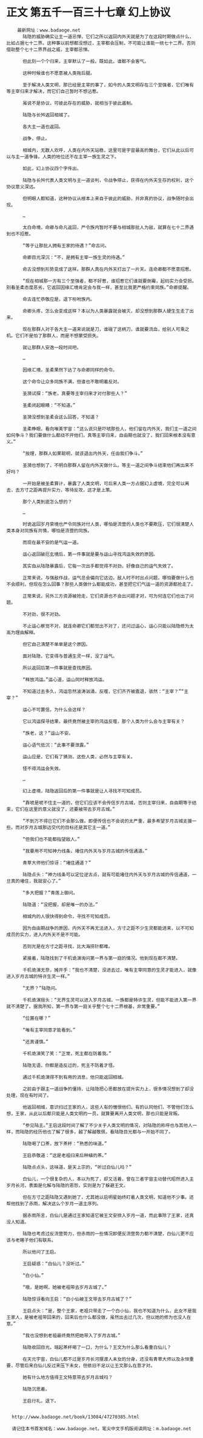 # 正文 第五千一百三十七章 幻上协议
        最新网址：www.badaoge.net
          陆隐的威胁确实让主一道忌惮，它们之所以返回内外天就是为了在这段时期做点什么，比如占据七十二界。这种事以前想都没想过，主宰都会压制，不可能让谁能一统七十二界。否则借助整个七十二界界战之威，主宰都忌惮。
      
          但此刻一个个归来，主宰默认了一般。既如此，谁都不会客气。
      
          这种时候谁也不愿意被人类拖后腿。
      
          至于解决人类文明，那已经是主宰的事了，如今的人类文明存在三个至强者，它们唯有等主宰归来才解决，而它们自己暂时不想沾惹。
      
          虽说不是协议，可彼此存在的威胁，就相当于彼此遏制。
      
          陆隐与长舛返回相城了。
      
          各大主一道也返回。
      
          战争，停止。
      
          相城内，无数人欢呼，人类在内外天站稳，这里可是宇宙最高的舞台，它们从此以后可以与主一道争锋。人类的地位还不在主宰一族生灵之下。
      
          如此，幻上协议四个字传出。
      
          陆隐与长舛代表人类文明与主一道谈判，令战争停止，获得在内外天生存的权利，这个协议意义深远。
      
          但明眼人都知道，这种协议从根本上来自于彼此的威胁，并非真的协议，战争随时会出现。
      
          …
      
          太白命境，命卿与命凡返回，严令族内暂时不要与相城那批人为敌，就算在七十二界遇到也不招惹。
      
          “等于让那批人拥有王家的待遇？”命古问。
      
          命卿目光深沉：“不，是拥有主宰一族生灵的待遇。”
      
          命古没想到形势变成了这样。那群人真在内外天打出了一片天。连命卿都不愿意招惹。
      
          “现在相城那一方有三个至强者，都不好惹，谁招惹它们谁就要倒霉，起码实力会受损。别看圣柔态度恶劣，它返回因缘汇境肯定会与我一样，甚至比我更严格约束同族。”命卿提醒。
      
          命古连忙恭敬应是，退下吩咐族内。
      
          命卿头疼，怎么会变成这样？本以为人类暴露就会被灭，却没想到那群人硬生生走了出来。
      
          现在那群人对于各大主一道来说就是刀，谁碰了这柄刀，谁就要流血，给别人可乘之机。它们不是怕了那群人，而是不想蒙受损失。
      
          就让那群人安逸一段时间吧。
      
          …
      
          因缘汇境，圣柔果然下达了与命卿同样的命令。
      
          这个命令让众多同族不满，但谁也不敢明着反对。
      
          圣漪试探：“族老，真要等主宰归来才对付那些人？”
      
          圣柔闭起眼睛：“不知道。”
      
          圣漪没想到圣柔会这么回答，不知道？
      
          圣柔睁眼，看向唯美宇宙：“这么说只是吓唬那些人，他们留在内外天，我们主一道之间如何争斗？我们要做什么都绕不开他们，真等主宰归来，自由期也就没了，我们回来根本没有意义。”
      
          “按理，那群人如果聪明，就该退出内外天，任由我们争斗。”
      
          圣漪也想到了，不明白那群人留在内外天做什么。等主一道之间争斗结束他们再出来不好吗？
      
          一开始是被圣柔算计，暴露了人类文明，可后来人类一方占据幻上虚境，完全可以离去，去方寸之距再提升实力，等待反攻，这才是上策。
      
          那个人类到底怎么想的？
      
          …
      
          时诡返回岁月荣境也严令同族对付人类，哪怕是流营的人类也不要欺压，它们很清楚人类本身对同族有共情，哪怕是流营的同族。
      
          而现在最不安的是气运一道。
      
          运心返回破厄玄境后，第一件事就是要与运山寻找鸿运失效的原因。
      
          其实自从陆隐暴露后，它每一次出手都觉得不对劲，好像自己的运气失效了。
      
          正常来说，与强敌作战，运气总会偏向它这边，敌人时不时出点问题，哪怕要做什么也不会顺利，但现在怎么回事？那些人类做什么都能成功，甚至把它们气运一道的资源都抢走了。
      
          正常来说，另外三方资源被抢走，它们资源也不会出问题才对，可为何连它们也出了问题。
      
          不对劲，很不对劲。
      
          不止运心察觉不对，就连命卿它们都觉出不对了，还问过运心，运心只能以陆隐修为太高为理由解释。
      
          但它自己清楚不单单是这个原因。
      
          面对陆隐，它变得与普通生灵一样，没了运气。
      
          所以返回后第一件事就是查找原因。
      
          “释放鸿运。”运心道，运山同时释放鸿运。
      
          不知道过去多久，鸿运忽然波涛汹涌，反噬，它们齐齐被震退，骇然：“主宰？”“主宰？”
      
          运心不可置信，为什么会这样？
      
          它以鸿运探寻结果，最终竟然被主宰的鸿运反噬，那个人类为什么会与主宰有关？
      
          “族老，这？”运山不安。
      
          运心语气低沉：“此事不要泄露。”
      
          运山应是，它们有了猜测，这些人类，必然与主宰有关。
      
          怪不得鸿运会失效。
      
          …
      
          幻上虚境，陆隐返回后的第一件事就是让人寻找不可知成员。
      
          “靠唬是唬不住主一道的，但它们应该不会传信岁月古城，否则主宰归来，自由期等于结束，它们在这里的意义就没了，还要被带去岁月古城。”
      
          “不到万不得已它们不会那么做。即便传信也不会说的太严重，最多希望岁月古城支援一些。而对岁月古城那边交代的目标还是其它主一道。”
      
          “但我们也不能都指望敌人。”
      
          “我要用不可知神力线条，堵住内外天与岁月古城的传信通道。”
      
          青草大师他们惊讶：“堵住通道？”
      
          陆隐点头：“神力线条可以定位逆古点，就有可能堵住内外天与岁月古城的传信通道，一旦真的堵住，我就安心了。”
      
          “多大把握？”青莲上御问。
      
          陆隐道：“没把握，却是唯一的办法。”
      
          相城内的人很快得到命令，寻找不可知成员。
      
          因为自由期战争的原因，内外天不再无法进入，方寸之距不少生灵都能进来，以不可知成员的实力，进入内外天不是不可能。
      
          否则光是在方寸之距寻找，比大海捞针都难。
      
          紧接着，陆隐找到了千机诡演询问第一界与第一庭的情况。他到现在都不清楚。
      
          千机诡演无奈，摊开手：“我也不清楚，没进去过，唯有主宰同意的生灵才能进入，就像进入岁月古城的特许生灵一样。”
      
          “无界？”陆隐问。
      
          千机诡演摇头：“无界生灵可以进入岁月古城，一族都是特许生灵，但能不能进入第一界就不清楚了。据我所知，第一界与第一庭关乎整个七十二界根基，非常重要。”
      
          “位置在哪？”
      
          “唯有主宰同意才能看到。”
      
          “还真谨慎。”
      
          千机诡演笑了笑：“正常，死主都在防着我。”
      
          陆隐无语，你都是造反过的，死主不防着才怪。
      
          通过千机诡演得不到有用的消息，他只能返回相城。
      
          之前由于跟主一道战争的僵持，让陆隐把心思都放在提升实力上，很多情况想到了却没处理，现在有时间了。
      
          他返回相城，意识扫过王家的人，这些人有的憎恨他们，有的认同他们，不管他们怎么想，王家，从此以后都只能是人类文明的一员，就算要离开人类文明，那也只能是背叛。
      
          “参见陆主。”王启这段时间了解了不少关于人类文明的情况，对陆隐的称呼也与其他人一样，而陆隐的经历他也了解了很多，越了解越敬佩，看陆隐目光都与一开始不同了。
      
          陆隐喝了口茶，放下茶杯：“熟悉的味道。”
      
          王启恭敬道：“这是老祖归来后种植的茶。”
      
          陆隐点点头，这味道，是天上宗的，“听过白仙儿吗？”
      
          白仙儿，一个很复杂的人，本以为死了，却又活着，曾在三者宇宙主动替代昭然进入主岁月长河，表面是化解与陆隐的恩怨，实则是为了躲避王文。
      
          但在方寸之距陆隐又遇到她了，尤其她以启明星始终盯着人类文明，知道他不少事。还帮他找到了赤雨，解决这么个岁月一道主序列。
      
          据赤雨所言，白仙儿是通过王家知道它被王文安排入岁月一道，而此事除了王家，还真没人知道。
      
          陆隐也考虑过反流营势力，但赤雨的一些情况即便反流营势力都不清楚，白仙儿更不应该与老瞎子他们有联系。
      
          所以他问了王启。
      
          王启疑惑：“白仙儿？没听过。”
      
          “白小仙。”
      
          “哦，是她啊，她被老祖带去岁月古城了。”
      
          陆隐惊讶看向王启：“白小仙被王文带去岁月古城了？”
      
          王启点头：“是，整个王家，老祖只带走了一个白小仙，我也不知道为什么，此女不是我王家人，是被老祖带回来的，回来后也什么都没做，虽然出去过几次，但以她的修为也没人在意。”
      
          “我也没想到老祖最终竟然把她带入了岁月古城。”
      
          陆隐收回目光，端起茶杯喝了一口，为什么？王文为什么那么看重白仙儿？
      
          在天元宇宙，白仙儿都不过是岁月长河摆渡人未女的分身，还没有青草大师以及永恒重要，尽管后来白仙儿反过来压下未女，但依旧不足以让王文那么在意才对。
      
          她有什么地方值得王文特意带去岁月古城吗？
      
          陆隐沉思着。
      
          王启行礼，退下。
      
      
      http://www.badaoge.net/book/13084/47270385.html
      
      请记住本书首发域名：www.badaoge.net。笔尖中文手机版阅读网址：m.badaoge.net